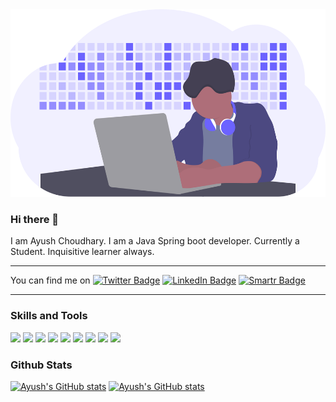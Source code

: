 <img src = "undraw_developer_activity_bv83.svg" height = "300px" width = "100%"/>

### Hi there 👋
 I am Ayush Choudhary. I am a Java Spring boot developer. Currently a Student. Inquisitive learner always.

<hr>

You can find me on 
[![Twitter Badge](https://img.shields.io/badge/Twitter-Profile-informational?style=flat&logo=twitter&logoColor=white&color=1CA2F1)](https://twitter.com/AyushCh11046805)
[![LinkedIn Badge](https://img.shields.io/badge/LinkedIn-Profile-informational?style=flat&logo=linkedin&logoColor=white&color=0D76A8)](https://www.linkedin.com/in/ayush-choudhary-5a0b1b193/)
[![Smartr Badge](https://img.shields.io/badge/Smartr-Profile-informational?style=flat&logo=Smartr&logoColor=white&color=1CA2F1)](https://www.smartr.me/public/profiles/ayush.choudhary275)
<!-- [![Twitter][1.2]][1], or on [![LinkedIn][2.2]][2] -->

<hr>

### Skills and Tools

![](https://img.shields.io/badge/Code-Java-informational?style=flat&logo=Java&logoColor=white&color=4AB117)
![](https://img.shields.io/badge/Code-SpringBoot-informational?style=flat&logo=Spring&logoColor=white&color=4AB117)
![](https://img.shields.io/badge/Code-MySQL-informational?style=flat&logo=MySQL&logoColor=white&color=4AB197)
![](https://img.shields.io/badge/Code-Python-informational?style=flat&logo=Python&logoColor=white&color=4AB117)
![](https://img.shields.io/badge/Code-Javascript-informational?style=flat&logo=Javascript&logoColor=white&color=4AB117)
![](https://img.shields.io/badge/Tools-Docker-informational?style=flat&logo=docker&logoColor=white&color=4AB197)
![](https://img.shields.io/badge/Tools-GitHub-informational?style=flat&logo=GitHub&logoColor=white&color=4AB197)
<img src = "https://img.shields.io/badge/Editor-IntelliJ-green" />
<img src = "https://img.shields.io/badge/Paradigm-OOP-green" />


### Github Stats

[![Ayush's GitHub stats](https://github-readme-stats.vercel.app/api?username=ayushhurdey)](https://github.com/ayushhurdey/github-readme-stats)
[![Ayush's GitHub stats](https://github-readme-stats.vercel.app/api/top-langs/?username=ayushhurdey&layout=compact)](https://github.com/ayushhurdey/github-readme-stats)


<!-- Icons -->
[1.2]: http://i.imgur.com/wWzX9uB.png (twitter icon without padding)
[2.2]: https://raw.githubusercontent.com/MartinHeinz/MartinHeinz/master/linkedin-3-16.png (LinkedIn icon without padding)

<!-- Links to your social media accounts -->

[1]: https://twitter.com/AyushCh11046805
[2]: https://www.linkedin.com/in/ayush-choudhary-5a0b1b193/

<!--
- 🔭 I’m currently working on ...
- 🌱 I’m currently learning ...
- 👯 I’m looking to collaborate on ...
- 🤔 I’m looking for help with ...
- 💬 Ask me about ...
- 📫 How to reach me: ...
- 😄 Pronouns: ...
- ⚡ Fun fact: ...
-->
